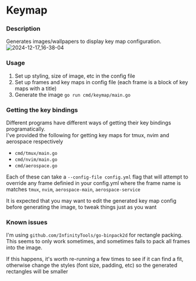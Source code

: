 # Keymap

### Description
Generates images/wallpapers to display key map configuration.
![2024-12-17_16-38-04](https://github.com/user-attachments/assets/7e3a6b73-9849-48af-899a-7b331c848404)

### Usage
1. Set up styling, size of image, etc in the config file
2. Set up frames and key maps in config file (each frame is a block of key maps with a title)
3. Generate the image `go run cmd/keymap/main.go`

### Getting the key bindings
Different programs have different ways of getting their key bindings programatically.  
I've provided the following for getting key maps for tmux, nvim and aerospace respectively
- `cmd/tmux/main.go`
- `cmd/nvim/main.go`
- `cmd/aerospace.go`

Each of these can take a `--config-file config.yml` flag that will attempt to override any frame definied in your config.yml
where the frame name is matches `tmux`, `nvim`, `aerospace-main`, `aerospace-service`

It is expected that you may want to edit the generated key map config before generating the image, to tweak things just as you want


### Known issues
I'm using `github.com/InfinityTools/go-binpack2d` for rectangle packing.  
This seems to only work sometimes, and sometimes fails to pack all frames into the image.  

If this happens, it's worth re-running a few times to see if it can find a fit, otherwise change the styles (font size, padding, etc) so the generated rectangles will be smaller
